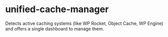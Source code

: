 # unified-cache-manager
Detects active caching systems (like WP Rocket, Object Cache, WP Engine) and offers a single dashboard to manage them.
